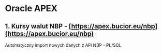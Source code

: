 # Oracle APEX
## 1. Kursy walut NBP - [https://apex.bucior.eu/nbp](https://apex.bucior.eu/nbp)
Automatyczny import nowych danych z API NBP – PL/SQL
